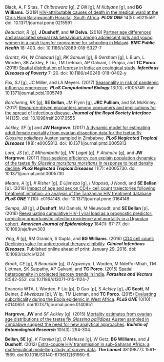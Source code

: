 <div markdown='1'>

Black, A, F Sitas, _T Chibrawara_ [g], _Z Gill_ [g], _M Kubjane_ [g], and **BG Williams**. (2019) [HIV-attributable causes of death in the medical ward at the Chris Hani Baragwanath Hospital, South Africa](https://doi.org/10.1371/journal.pone.0215591). _**PLOS ONE**_ 14(5): e0215591. doi: 10.1371/journal.pone.0215591

_Beauclair, R_ [g], **J Dushoff**, and **W Delva**. (2018) [Partner age differences and associated sexual risk behaviours among adolescent girls and young women in a cash transfer programme for schooling in Malawi](https://doi.org/10.1186/s12889-018-5327-7). _**BMC Public Health**_ 18: 403. doi: 10.1186/s12889-018-5327-7

_Grantz, KH_, _W Chabaari_ [g], _RK Samuel_ [g], _B Gershom_ [g], L Blum, L Worden, SK Ackley, F Liu, TM Lietman, AP Galvani, L Prajna, and **TC Porco**. (2018) [Spatial distribution of leprosy in India: an ecological study](https://doi.org/10.1186/s40249-018-0402-y). _**Infectious Diseases of Poverty**_ 7: 20. doi: 10.1186/s40249-018-0402-y

_Fox, SJ_ [g], JC Miller, and LA Meyers. (2017) [Seasonality in risk of pandemic influenza emergence](https://doi.org/10.1371/journal.pcbi.1005749). _**PLoS Computational Biology**_ 13(10): e1005749. doi: 10.1371/journal.pcbi.1005749

_Borchering, RK_ [g], **SE Bellan**, JM Flynn [g], **JRC Pulliam**, and SA McKinley. (2017) [Resource-driven encounters among consumers and implications for the spread of infectious disease](http://rsif.royalsocietypublishing.org/content/14/135/20170555). _**Journal of the Royal Society Interface**_ 14(135). doi: 10.1098/rsif.2017.0555

_Ackley, SF_ [g] and **JW Hargrove**. (2017) [A dynamic model for estimating adult female mortality from ovarian dissection data for the tsetse fly _Glossina pallidipes_ Austen sampled in Zimbabwe](https://doi.org/10.1371/journal.pntd.0005813). _**PLoS Neglected Tropical Diseases**_ 11(8): e0005813. doi: 10.1371/journal.pntd.0005813

_Lord, JS_ [p], _Z Mthombothi_ [g], _VK Lagat_ [g], _F Atuhaire_ [g], and **JW Hargrove**. (2017) [Host-seeking efficiency can explain population dynamics of the tsetse fly _Glossina morsitans morsitans_ in response to host density decline](https://doi.org/10.1371/journal.pntd.0005730). _**PLoS Neglected Tropical Diseases**_ 11(7): e0005730. doi: 10.1371/journal.pntd.0005730

_Means, A_ [g], _K Risher_ [g], _E Ujeneza_ [g], _I Maposa_, _J Nondi_, and **SE Bellan** [p]. (2016) [Impact of age and sex on CD4+ cell count trajectories following treatment initiation: an analysis of the Tanzanian HIV treatment database](http://journals.plos.org/plosone/article?id=10.1371/journal.pone.0164148). _**PLoS ONE**_ 11(10): e0164148. doi: 10.1371/journal.pone.0164148

_Sempa, JB_ [g], **J Dushoff**, MJ Daniels, M Nieuwoudt, and **SE Bellan** [p]. (2016) [Reevaluating cumulative HIV-1 viral load as a prognostic predictor: predicting opportunistic infection incidence and mortality in a Ugandan cohort](http://aje.oxfordjournals.org/cgi/reprint/kwv303?ijkey=KxcBzzl10c7eRVS&keytype=ref). _**American Journal of Epidemiology**_ 184(1): 67-77. doi: 10.1093/aje/kwv303

_Ying, R_ [g], RM Granich, S Gupta, and **BG Williams**. (2016) [CD4 cell count: Declining value for antiretroviral therapy eligibility](http://cid.oxfordjournals.org/content/early/2016/01/28/cid.civ1224.full). _**Clinical Infectious Diseases**_. Published online ahead of print: January 29, 2016. doi: 10.1093/cid/civ1224

_Brook, CE_ [g], _R Beauclair_ [g], _O Ngwenya_, L Worden, M Ndeffo-Mbah, TM Lietman, SK Satpathy, AP Galvani, and **TC Porco**. (2015) [Spatial heterogeneity in projected leprosy trends in India](http://parasitesandvectors.biomedcentral.com/articles/10.1186/s13071-015-1124-7). _**Parasites and Vectors**_ 8:542-552. doi:10.1186/s13071-015-1124-7

Enanoria WTA, L Worden, F Liu [p], D Gao [p], _S Ackley_ [g], **JC Scott**, M Deiner, _E Mwebaze_ [p], W Ip, TM Lietman, and **TC Porco**. (2015) [Evaluating subcriticality during the Ebola epidemic in West Africa](http://journals.plos.org/plosone/article?id=10.1371/journal.pone.0140651). _**PLoS ONE**_ 10(10): e0140651. doi:10.1371/journal.pone.0140651

**Hargrove, JW** and _SF Ackley_ [g]. (2015) [Mortality estimates from ovarian age distributions of the tsetse fly _Glossina pallidipes_ Austen sampled in Zimbabwe suggest the need for new analytical approaches](http://journals.cambridge.org/abstract_S0007485315000073). _**Bulletin of Entomological Research**_ 105(3): 294-304.

**Bellan, SE** [g], _K Fiorella_ [g], _D Melesse_ [g], W Getz, **BG Williams**, and **J Dushoff**. (2012) [Extra-couple HIV transmission in sub-Saharan Africa: a mathematical modelling study of survey data](http://www.thelancet.com/journals/lancet/article/PIIS0140-6736%2812%2961960-6/fulltext). _**The Lancet**_ 381(9877): 1561-1569. doi:10.1016/S0140-6736(12)61960-6.

</div>
